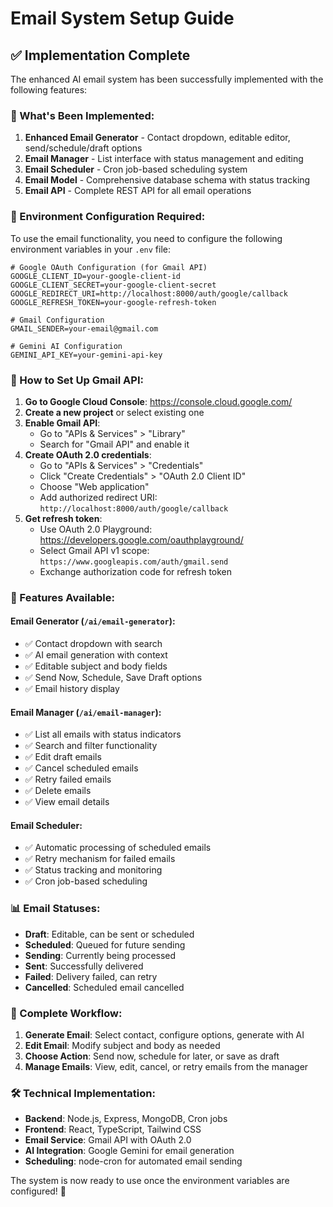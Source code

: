 # Email System Setup Guide

## ✅ Implementation Complete

The enhanced AI email system has been successfully implemented with the following features:

### 🎯 What's Been Implemented:

1. **Enhanced Email Generator** - Contact dropdown, editable editor, send/schedule/draft options
2. **Email Manager** - List interface with status management and editing
3. **Email Scheduler** - Cron job-based scheduling system
4. **Email Model** - Comprehensive database schema with status tracking
5. **Email API** - Complete REST API for all email operations

### 🔧 Environment Configuration Required:

To use the email functionality, you need to configure the following environment variables in your `.env` file:

```env
# Google OAuth Configuration (for Gmail API)
GOOGLE_CLIENT_ID=your-google-client-id
GOOGLE_CLIENT_SECRET=your-google-client-secret
GOOGLE_REDIRECT_URI=http://localhost:8000/auth/google/callback
GOOGLE_REFRESH_TOKEN=your-google-refresh-token

# Gmail Configuration
GMAIL_SENDER=your-email@gmail.com

# Gemini AI Configuration
GEMINI_API_KEY=your-gemini-api-key
```

### 📧 How to Set Up Gmail API:

1. **Go to Google Cloud Console**: https://console.cloud.google.com/
2. **Create a new project** or select existing one
3. **Enable Gmail API**:
   - Go to "APIs & Services" > "Library"
   - Search for "Gmail API" and enable it
4. **Create OAuth 2.0 credentials**:
   - Go to "APIs & Services" > "Credentials"
   - Click "Create Credentials" > "OAuth 2.0 Client ID"
   - Choose "Web application"
   - Add authorized redirect URI: `http://localhost:8000/auth/google/callback`
5. **Get refresh token**:
   - Use OAuth 2.0 Playground: https://developers.google.com/oauthplayground/
   - Select Gmail API v1 scope: `https://www.googleapis.com/auth/gmail.send`
   - Exchange authorization code for refresh token

### 🚀 Features Available:

#### Email Generator (`/ai/email-generator`):
- ✅ Contact dropdown with search
- ✅ AI email generation with context
- ✅ Editable subject and body fields
- ✅ Send Now, Schedule, Save Draft options
- ✅ Email history display

#### Email Manager (`/ai/email-manager`):
- ✅ List all emails with status indicators
- ✅ Search and filter functionality
- ✅ Edit draft emails
- ✅ Cancel scheduled emails
- ✅ Retry failed emails
- ✅ Delete emails
- ✅ View email details

#### Email Scheduler:
- ✅ Automatic processing of scheduled emails
- ✅ Retry mechanism for failed emails
- ✅ Status tracking and monitoring
- ✅ Cron job-based scheduling

### 📊 Email Statuses:
- **Draft**: Editable, can be sent or scheduled
- **Scheduled**: Queued for future sending
- **Sending**: Currently being processed
- **Sent**: Successfully delivered
- **Failed**: Delivery failed, can retry
- **Cancelled**: Scheduled email cancelled

### 🔄 Complete Workflow:

1. **Generate Email**: Select contact, configure options, generate with AI
2. **Edit Email**: Modify subject and body as needed
3. **Choose Action**: Send now, schedule for later, or save as draft
4. **Manage Emails**: View, edit, cancel, or retry emails from the manager

### 🛠️ Technical Implementation:

- **Backend**: Node.js, Express, MongoDB, Cron jobs
- **Frontend**: React, TypeScript, Tailwind CSS
- **Email Service**: Gmail API with OAuth 2.0
- **AI Integration**: Google Gemini for email generation
- **Scheduling**: node-cron for automated email sending

The system is now ready to use once the environment variables are configured! 🎉
